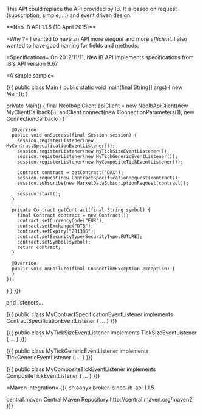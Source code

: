 This API could replace the API provided by IB.
It is based on request (subscription, simple, ...) and event driven design.

==Neo IB API 1.1.5 (10 April 2015)==

=Why ?=
I wanted to have an API more *elegant* and more *efficient*. I also wanted to have good naming for fields and methods.

=Specifications=
On 2012/11/11, Neo IB API implements specifications from IB's API version 9.67.

=A simple sample=

{{{
public class Main {
  public static void main(final String[] args) {
    new Main();
  }

  private Main() {
    final NeoIbApiClient apiClient = new NeoIbApiClient(new MyClientCallback());
    apiClient.connect(new ConnectionParameters(1), new ConnectionCallback() {
  
      @Override
      public void onSuccess(final Session session) {
        session.registerListener(new MyContractSpecificationEventListener());
        session.registerListener(new MyTickSizeEventListener());
        session.registerListener(new MyTickGenericEventListener());
        session.registerListener(new MyCompositeTickEventListener());
  
        Contract contract = getContract("DAX");
        session.request(new ContractSpecificationRequest(contract));
        session.subscribe(new MarketDataSubscriptionRequest(contract));
  
        session.start();
      }
  
      private Contract getContract(final String symbol) {
        final Contract contract = new Contract();
        contract.setCurrencyCode("EUR");
        contract.setExchange("DTB");
        contract.setExpiry("201306");
        contract.setSecurityType(SecurityType.FUTURE);
        contract.setSymbol(symbol);
        return contract;
      }
  
      @Override
      public void onFailure(final ConnectionException exception) {
      }
    });
  }
}
}}}

and listeners...

{{{
public class MyContractSpecificationEventListener implements ContractSpecificationEventListener {
   ...
}
}}}

{{{
public class MyTickSizeEventListener implements TickSizeEventListener {
   ...
}
}}}

{{{
public class MyTickGenericEventListener implements TickGenericEventListener {
   ...
}
}}}

{{{
public class MyCompositeTickEventListener implements CompositeTickEventListener {
   ...
}
}}}

=Maven integration=
{{{
<dependency>
  <groupId>ch.aonyx.broker.ib</groupId>
  <artifactId>neo-ib-api</artifactId>
  <version>1.1.5</version>
</dependency>

<repositories>
  <repository>
     <id>central.maven</id>
     <name>Central Maven Repository</name>
     <url>http://central.maven.org/maven2</url>
  </repository>
</repositories>
}}}
